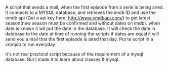 A script that sends a mail, when the first episode from a serie is being aired. It connects to a MYSQL database, 
and retrieves the imdb ID and use the omdb api (Get a api key here; http://www.omdbapi.com/) to get latest season(new season must 
be confirmed and without dates on imdb). when date is known it wil put the date in the database. It will check the date in datebase
to the date at time of running the scripts if dates are equal it will send you a mail that the first episode is aired that day. 
Put te script in a cronjob to run everyday


It's not real practical script because of the requirement of a mysql database. But I made it to learn about classes & mysql.
